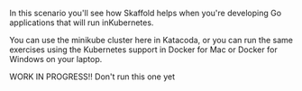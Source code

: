 In this scenario you'll see how Skaffold helps when you're developing Go applications that will run inKubernetes. 

You can use the minikube cluster here in Katacoda, or you can run the same exercises using the Kubernetes support in Docker for Mac or Docker for Windows on your laptop.

WORK IN PROGRESS!! Don't run this one yet